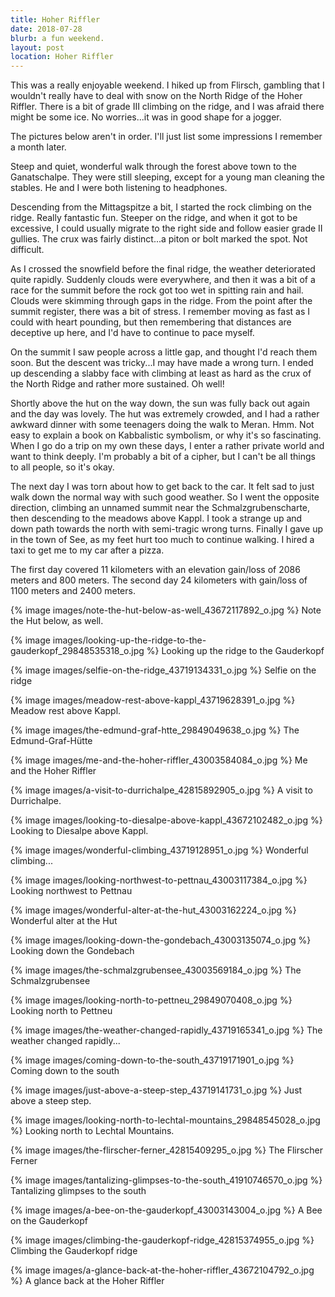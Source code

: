 ```yaml
---
title: Hoher Riffler
date: 2018-07-28
blurb: a fun weekend.
layout: post
location: Hoher Riffler
---
```


This was a really enjoyable weekend. I hiked up from Flirsch, gambling that
I wouldn't really have to deal with snow on the North Ridge of the Hoher
Riffler. There is a bit of grade III climbing on the ridge, and I was
afraid there might be some ice. No worries...it was in good shape for a jogger.

The pictures below aren't in order. I'll just list some impressions I remember
a month later.

Steep and quiet, wonderful walk through the forest above town to the
Ganatschalpe. They were still sleeping, except for a young man cleaning
the stables. He and I were both listening to headphones.

Descending from the Mittagspitze a bit, I started the rock climbing on 
the ridge. Really fantastic fun. Steeper on the ridge, and when it got to
be excessive, I could usually migrate to the right side and follow easier
grade II gullies. The crux was fairly distinct...a piton or bolt marked
the spot. Not difficult.

As I crossed the snowfield before the final ridge, the weather deteriorated
quite rapidly. Suddenly clouds were everywhere, and then it was a bit of a
race for the summit before the rock got too wet in spitting rain and hail.
Clouds were skimming through gaps in the ridge. From the point after the summit
register, there was a bit of stress. I remember moving as fast as I could
with heart pounding, but then remembering that distances are deceptive up
here, and I'd have to continue to pace myself.

On the summit I saw people across a little gap, and thought I'd reach them soon.
But the descent was tricky...I may have made a wrong turn. I ended up descending
a slabby face with climbing at least as hard as the crux of the North Ridge and
rather more sustained. Oh well!

Shortly above the hut on the way down, the sun was fully back out again and the day
was lovely. The hut was extremely crowded, and I had a rather awkward dinner with
some teenagers doing the walk to Meran. Hmm. Not easy to explain a book on
Kabbalistic symbolism, or why it's so fascinating. When I go do a trip on my own
these days, I enter a rather private world and want to think deeply. I'm probably
a bit of a cipher, but I can't be all things to all people, so it's okay.

The next day I was torn about how to get back to the car. It felt sad to just walk down
the normal way with such good weather. So I went the opposite direction, climbing an
unnamed summit near the Schmalzgrubenscharte, then descending to the meadows above
Kappl. I took a strange up and down path towards the north with semi-tragic wrong
turns. Finally I gave up in the town of See, as my feet hurt too much to continue
walking. I hired a taxi to get me to my car after a pizza.

The first day covered 11 kilometers with an elevation gain/loss of 2086 meters and
800 meters. The second day 24 kilometers with gain/loss of 1100 meters and 2400
meters.

{% image images/note-the-hut-below-as-well_43672117892_o.jpg %}
Note the Hut below, as well.




{% image images/looking-up-the-ridge-to-the-gauderkopf_29848535318_o.jpg %}
Looking up the ridge to the Gauderkopf




{% image images/selfie-on-the-ridge_43719134331_o.jpg %}
Selfie on the ridge




{% image images/meadow-rest-above-kappl_43719628391_o.jpg %}
Meadow rest above Kappl.




{% image images/the-edmund-graf-htte_29849049638_o.jpg %}
The Edmund-Graf-Hütte




{% image images/me-and-the-hoher-riffler_43003584084_o.jpg %}
Me and the Hoher Riffler




{% image images/a-visit-to-durrichalpe_42815892905_o.jpg %}
A visit to Durrichalpe.




{% image images/looking-to-diesalpe-above-kappl_43672102482_o.jpg %}
Looking to Diesalpe above Kappl.




{% image images/wonderful-climbing_43719128951_o.jpg %}
Wonderful climbing...




{% image images/looking-northwest-to-pettnau_43003117384_o.jpg %}
Looking northwest to Pettnau




{% image images/wonderful-alter-at-the-hut_43003162224_o.jpg %}
Wonderful alter at the Hut




{% image images/looking-down-the-gondebach_43003135074_o.jpg %}
Looking down the Gondebach




{% image images/the-schmalzgrubensee_43003569184_o.jpg %}
The Schmalzgrubensee




{% image images/looking-north-to-pettneu_29849070408_o.jpg %}
Looking north to Pettneu




{% image images/the-weather-changed-rapidly_43719165341_o.jpg %}
The weather changed rapidly...




{% image images/coming-down-to-the-south_43719171901_o.jpg %}
Coming down to the south




{% image images/just-above-a-steep-step_43719141731_o.jpg %}
Just above a steep step.




{% image images/looking-north-to-lechtal-mountains_29848545028_o.jpg %}
Looking north to Lechtal Mountains.




{% image images/the-flirscher-ferner_42815409295_o.jpg %}
The Flirscher Ferner




{% image images/tantalizing-glimpses-to-the-south_41910746570_o.jpg %}
Tantalizing glimpses to the south




{% image images/a-bee-on-the-gauderkopf_43003143004_o.jpg %}
A Bee on the Gauderkopf




{% image images/climbing-the-gauderkopf-ridge_42815374955_o.jpg %}
Climbing the Gauderkopf ridge




{% image images/a-glance-back-at-the-hoher-riffler_43672104792_o.jpg %}
A glance back at the Hoher Riffler



